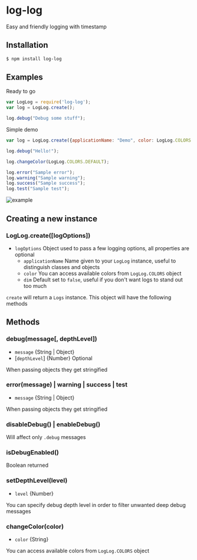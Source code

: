 # log-log
Easy and friendly logging with timestamp

## Installation
```bash
$ npm install log-log
```

## Examples
Ready to go
```js
var LogLog = require('log-log');
var log = LogLog.create();

log.debug("Debug some stuff");
```
Simple demo
```js
var log = LogLog.create({applicationName: "Demo", color: LogLog.COLORS.CYAN});

log.debug("Hello!");

log.changeColor(LogLog.COLORS.DEFAULT);

log.error("Sample error");
log.warning("Sample warning");
log.success("Sample success");
log.test("Sample test");
```
![example](https://i.gyazo.com/a3cca4a6edba039d375aee36b58dcdc5.png)

## Creating a new instance
### LogLog.create([logOptions])
 * `logOptions` Object used to pass a few logging options, all properties are optional
    * `applicationName` Name given to your `LogLog` instance, useful to distinguish classes and objects
    * `color` You can access available colors from `LogLog.COLORS` object
    * `dim` Default set to `false`, useful if you don't want logs to stand out too much

`create` will return a `Logs` instance. This object will have the following methods

## Methods
### debug(message[, depthLevel])
 * `message` {String | Object}
 * [`depthLevel`] {Number} Optional

When passing objects they get stringified

### error(message) | warning | success | test
 * `message` {String | Object}

When passing objects they get stringified

### disableDebug() | enableDebug()
Will affect only `.debug` messages

### isDebugEnabled()
Boolean returned

### setDepthLevel(level)
 * `level` {Number}

You can specify debug depth level in order to filter unwanted deep debug messages

### changeColor(color)
 * `color` {String}

You can access available colors from `LogLog.COLORS` object